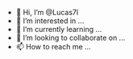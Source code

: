 - 👋 Hi, I’m @Lucas7l
- 👀 I’m interested in ...
- 🌱 I’m currently learning ...
- 💞️ I’m looking to collaborate on ...
- 📫 How to reach me ...

<!---
Lucas7l/Lucas7l is a ✨ special ✨ repository because its `README.md` (this file) appears on your GitHub profile.
You can click the Preview link to take a look at your changes.
--->
